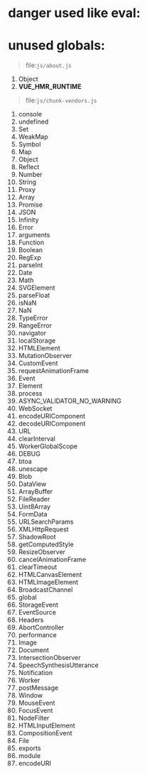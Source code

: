 # danger used like eval:

# unused globals:

> file:`js/about.js`


 1. Object
 2. __VUE_HMR_RUNTIME__

> file:`js/chunk-vendors.js`


 1. console
 2. undefined
 3. Set
 4. WeakMap
 5. Symbol
 6. Map
 7. Object
 8. Reflect
 9. Number
 10. String
 11. Proxy
 12. Array
 13. Promise
 14. JSON
 15. Infinity
 16. Error
 17. arguments
 18. Function
 19. Boolean
 20. RegExp
 21. parseInt
 22. Date
 23. Math
 24. SVGElement
 25. parseFloat
 26. isNaN
 27. NaN
 28. TypeError
 29. RangeError
 30. navigator
 31. localStorage
 32. HTMLElement
 33. MutationObserver
 34. CustomEvent
 35. requestAnimationFrame
 36. Event
 37. Element
 38. process
 39. ASYNC_VALIDATOR_NO_WARNING
 40. WebSocket
 41. encodeURIComponent
 42. decodeURIComponent
 43. URL
 44. clearInterval
 45. WorkerGlobalScope
 46. DEBUG
 47. btoa
 48. unescape
 49. Blob
 50. DataView
 51. ArrayBuffer
 52. FileReader
 53. Uint8Array
 54. FormData
 55. URLSearchParams
 56. XMLHttpRequest
 57. ShadowRoot
 58. getComputedStyle
 59. ResizeObserver
 60. cancelAnimationFrame
 61. clearTimeout
 62. HTMLCanvasElement
 63. HTMLImageElement
 64. BroadcastChannel
 65. global
 66. StorageEvent
 67. EventSource
 68. Headers
 69. AbortController
 70. performance
 71. Image
 72. Document
 73. IntersectionObserver
 74. SpeechSynthesisUtterance
 75. Notification
 76. Worker
 77. postMessage
 78. Window
 79. MouseEvent
 80. FocusEvent
 81. NodeFilter
 82. HTMLInputElement
 83. CompositionEvent
 84. File
 85. exports
 86. module
 87. encodeURI

